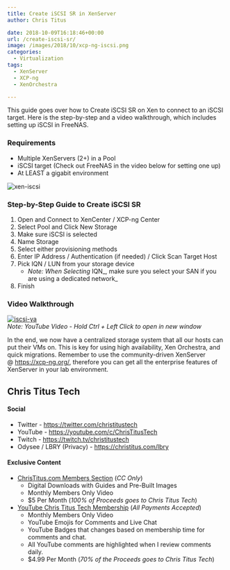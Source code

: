 ```yaml
---
title: Create iSCSI SR in XenServer
author: Chris Titus

date: 2018-10-09T16:18:46+00:00
url: /create-iscsi-sr/
image: /images/2018/10/xcp-ng-iscsi.png
categories:
  - Virtualization
tags:
  - XenServer
  - XCP-ng
  - XenOrchestra

---
```

This guide goes over how to Create iSCSI SR on Xen to connect to an iSCSI target. Here is the step-by-step and a video walkthrough, which includes setting up iSCSI in FreeNAS.<!--more-->

### Requirements

  * Multiple XenServers (2+) in a Pool
  * iSCSI target (Check out FreeNAS in the video below for setting one up)
  * At LEAST a gigabit environment

![xen-iscsi](/images/2018/10/xen-iscsi-sr.png)

### Step-by-Step Guide to Create iSCSI SR

  1. Open and Connect to XenCenter / XCP-ng Center
  2. Select Pool and Click New Storage
  3. Make sure iSCSI is selected
  4. Name Storage
  5. Select either provisioning methods
  6. Enter IP Address / Authentication (if needed) / Click Scan Target Host
  7. Pick IQN / LUN from your storage device 
      * _Note: When Selecting_ IQN_, make sure you select your SAN if you are using a dedicated network_
  8. Finish

### Video Walkthrough

[![iscsi-ya](https://img.youtube.com/vi/mn17fHzn2XQ/0.jpg)](https://www.youtube.com/watch?v=mn17fHzn2XQ)  
_Note: YouTube Video - Hold Ctrl + Left Click to open in new window_

In the end, we now have a centralized storage system that all our hosts can put their VMs on. This is key for using high availability, Xen Orchestra, and quick migrations. Remember to use the community-driven XenServer @ <https://xcp-ng.org/>, therefore you can get all the enterprise features of XenServer in your lab environment.

## Chris Titus Tech

#### Social

- Twitter - <https://twitter.com/christitustech>
- YouTube - <https://youtube.com/c/ChrisTitusTech>
- Twitch - <https://twitch.tv/christitustech>
- Odysee / LBRY (Privacy) - <https://christitus.com/lbry>

#### Exclusive Content

- [ChrisTitus.com Members Section][1] (_CC Only_)
  - Digital Downloads with Guides and Pre-Built Images
  - Monthly Members Only Video
  - $5 Per Month (_100% of Proceeds goes to Chris Titus Tech_)
- [YouTube Chris Titus Tech Membership][2] (_All Payments Accepted_)
  - Monthly Members Only Video
  - YouTube Emojis for Comments and Live Chat
  - YouTube Badges that changes based on membership time for comments and chat.
  - All YouTube comments are highlighted when I review comments daily. 
  - $4.99 Per Month (_70% of the Proceeds goes to Chris Titus Tech_)

 [1]: https://portal.christitus.com
 [2]: https://christitus.com/join